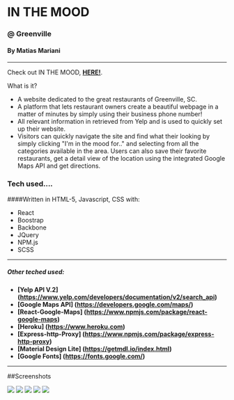 # IN THE MOOD
### @ Greenville

#### By Matias Mariani

---

Check out IN THE MOOD, **[HERE!](https://matiasironyard.github.io/Final-Project-Main-Street/)**.

What is it?

* A website dedicated to the great restaurants of Greenville, SC.
* A platform that lets restaurant owners create a beautiful webpage in a matter of minutes by simply using their business phone number!
* All relevant information in retrieved from Yelp and is used to quickly set up their website.
* Visitors can quickly navigate the site and find what their looking by simply clicking "I'm in the mood for.." and selecting from all the categories available in the area. Users can also save their favorite restaurants, get a detail view of the location using the integrated Google Maps API and get directions.

### Tech used....

####Written in HTML-5, Javascript, CSS with:

* React
* Boostrap
* Backbone
* JQuery
* NPM.js
* SCSS

---

##### Other teched used:

* **[Yelp API V.2] (https://www.yelp.com/developers/documentation/v2/search_api)**
* **[Google Maps API] (https://developers.google.com/maps/)**
* **[React-Google-Maps] (https://www.npmjs.com/package/react-google-maps)**
* **[Heroku] (https://www.heroku.com)**
* **[Express-http-Proxy] (https://www.npmjs.com/package/express-http-proxy)**
* **[Material Design Lite] (https://getmdl.io/index.html)**
* **[Google Fonts] (https://fonts.google.com/)**

---

##Screenshots

<img src="app/images/screencapture-matiasironyard-github-io-Final-Project-Main-Street-1480577128413.png"/>

<img src="app/images/screencapture-matiasironyard-github-io-Final-Project-Main-Street-1480577198615.png"/>

<img src="app/images/screencapture-matiasironyard-github-io-Final-Project-Main-Street-1480577234901.png"/>

<img src="app/images/screencapture-matiasironyard-github-io-Final-Project-Main-Street-1480577272047.png"/>

<img src="app/images/screencapture-matiasironyard-github-io-Final-Project-Main-Street-1480577356566.png"/>
